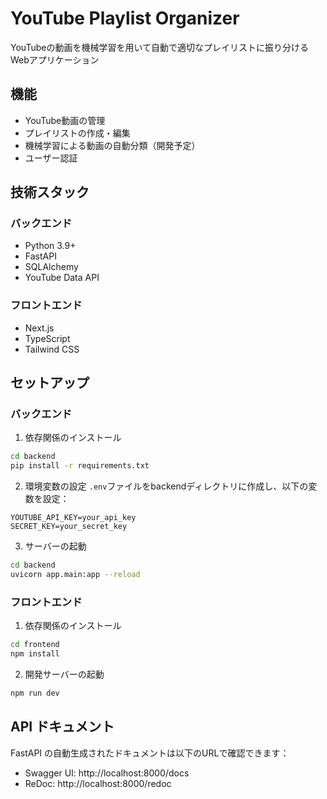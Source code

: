 # YouTube Playlist Organizer

YouTubeの動画を機械学習を用いて自動で適切なプレイリストに振り分けるWebアプリケーション

## 機能

- YouTube動画の管理
- プレイリストの作成・編集
- 機械学習による動画の自動分類（開発予定）
- ユーザー認証

## 技術スタック

### バックエンド
- Python 3.9+
- FastAPI
- SQLAlchemy
- YouTube Data API

### フロントエンド
- Next.js
- TypeScript
- Tailwind CSS

## セットアップ

### バックエンド

1. 依存関係のインストール
```bash
cd backend
pip install -r requirements.txt
```

2. 環境変数の設定
`.env`ファイルをbackendディレクトリに作成し、以下の変数を設定：
```
YOUTUBE_API_KEY=your_api_key
SECRET_KEY=your_secret_key
```

3. サーバーの起動
```bash
cd backend
uvicorn app.main:app --reload
```

### フロントエンド

1. 依存関係のインストール
```bash
cd frontend
npm install
```

2. 開発サーバーの起動
```bash
npm run dev
```

## API ドキュメント

FastAPI の自動生成されたドキュメントは以下のURLで確認できます：
- Swagger UI: http://localhost:8000/docs
- ReDoc: http://localhost:8000/redoc 